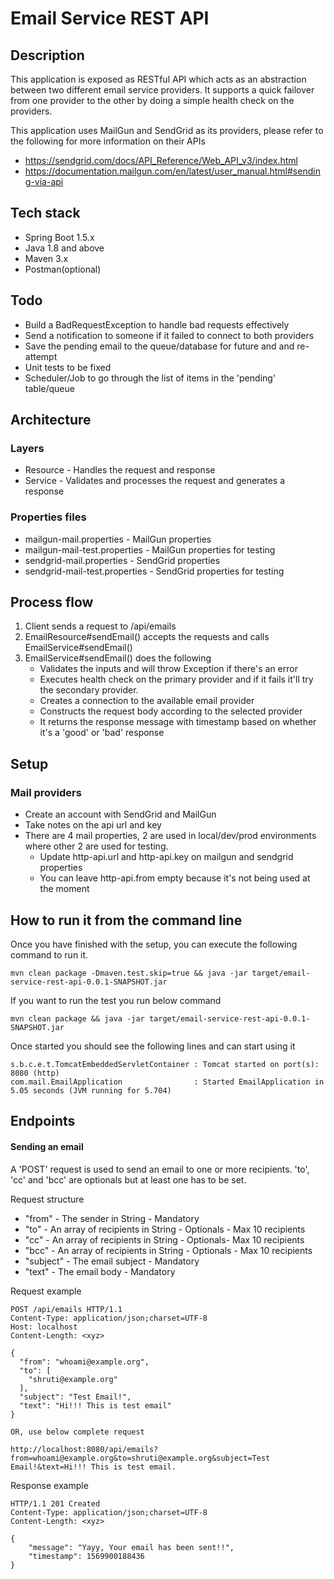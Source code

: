 # Email Service REST API

## Description
This application is exposed as RESTful API which acts as an abstraction between two different email service providers.
It supports a quick failover from one provider to the other by doing a simple health check on the providers.  

This application uses MailGun and SendGrid as its providers, please refer to the following for more information on their APIs

* https://sendgrid.com/docs/API_Reference/Web_API_v3/index.html
* https://documentation.mailgun.com/en/latest/user_manual.html#sending-via-api

## Tech stack
* Spring Boot 1.5.x
* Java 1.8 and above
* Maven 3.x  
* Postman(optional)



## Todo
* Build a BadRequestException to handle bad requests effectively
* Send a notification to someone if it failed to connect to both providers
* Save the pending email to the queue/database for future and and re-attempt 
* Unit tests to be fixed
* Scheduler/Job to go through the list of items in the 'pending' table/queue  



## Architecture

### Layers
* Resource - Handles the request and response
* Service - Validates and processes the request and generates a response

### Properties files
* mailgun-mail.properties - MailGun properties
* mailgun-mail-test.properties - MailGun properties for testing
* sendgrid-mail.properties - SendGrid properties
* sendgrid-mail-test.properties - SendGrid properties for testing  



## Process flow
1. Client sends a request to /api/emails
2. EmailResource#sendEmail() accepts the requests and calls EmailService#sendEmail()
3. EmailService#sendEmail() does the following
    * Validates the inputs and will throw Exception if there's an error
    * Executes health check on the primary provider and if it fails it'll try the secondary provider. 
    * Creates a connection to the available email provider
    * Constructs the request body according to the selected provider
    * It returns the response message with timestamp based on whether it's a 'good' or 'bad' response



## Setup

### Mail providers
* Create an account with SendGrid and MailGun
* Take notes on the api url and key
* There are 4 mail properties, 2 are used in local/dev/prod environments where other 2 are used for testing.
    * Update http-api.url and http-api.key on mailgun and sendgrid properties
    * You can leave http-api.from empty because it's not being used at the moment
    

## How to run it from the command line

Once you have finished with the setup, you can execute the following command to run it. 
```text
mvn clean package -Dmaven.test.skip=true && java -jar target/email-service-rest-api-0.0.1-SNAPSHOT.jar
```
If you want to run the test you run below command 
```text
mvn clean package && java -jar target/email-service-rest-api-0.0.1-SNAPSHOT.jar
```

Once started you should see the following lines and can start using it
```text
s.b.c.e.t.TomcatEmbeddedServletContainer : Tomcat started on port(s): 8080 (http)
com.mail.EmailApplication                : Started EmailApplication in 5.05 seconds (JVM running for 5.704)
```  



## Endpoints
#### Sending an email
A 'POST' request is used to send an email to one or more recipients. 'to', 'cc' and 'bcc' are optionals but at least one has to be set.

Request structure

* "from" - The sender in String - Mandatory
* "to" - An array of recipients in String - Optionals - Max 10 recipients
* "cc" - An array of recipients in String - Optionals- Max 10 recipients
* "bcc" - An array of recipients in String - Optionals - Max 10 recipients
* "subject" - The email subject - Mandatory
* "text" - The email body - Mandatory

Request example

```text
POST /api/emails HTTP/1.1
Content-Type: application/json;charset=UTF-8
Host: localhost
Content-Length: <xyz>

{
  "from": "whoami@example.org",
  "to": [
    "shruti@example.org"
  ],
  "subject": "Test Email!",
  "text": "Hi!!! This is test email"
}

OR, use below complete request 

http://localhost:8080/api/emails?from=whoami@example.org&to=shruti@example.org&subject=Test Email!&text=Hi!!! This is test email.
```

Response example
```text
HTTP/1.1 201 Created
Content-Type: application/json;charset=UTF-8
Content-Length: <xyz>

{
    "message": "Yayy, Your email has been sent!!",
    "timestamp": 1569900188436
}
```
